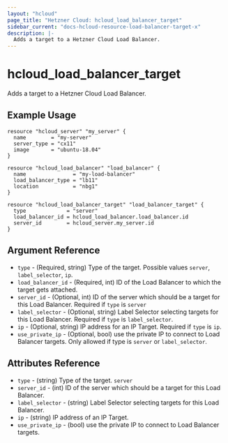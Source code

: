 ```yaml
---
layout: "hcloud"
page_title: "Hetzner Cloud: hcloud_load_balancer_target"
sidebar_current: "docs-hcloud-resource-load-balancer-target-x"
description: |-
  Adds a target to a Hetzner Cloud Load Balancer.
---
```


# hcloud_load_balancer_target

Adds a target to a Hetzner Cloud Load Balancer.

## Example Usage

```hcl
resource "hcloud_server" "my_server" {
  name        = "my-server"
  server_type = "cx11"
  image       = "ubuntu-18.04"
}

resource "hcloud_load_balancer" "load_balancer" {
  name               = "my-load-balancer"
  load_balancer_type = "lb11"
  location           = "nbg1"
}

resource "hcloud_load_balancer_target" "load_balancer_target" {
  type             = "server"
  load_balancer_id = hcloud_load_balancer.load_balancer.id
  server_id        = hcloud_server.my_server.id
}
```

## Argument Reference

- `type` - (Required, string) Type of the target. Possible values
  `server`, `label_selector`, `ip`.
- `load_balancer_id` - (Required, int) ID of the Load Balancer to which
  the target gets attached.
- `server_id` - (Optional, int) ID of the server which should be a
  target for this Load Balancer. Required if `type` is `server`
- `label_selector` - (Optional, string) Label Selector selecting targets
  for this Load Balancer. Required if `type` is `label_selector`.
- `ip` - (Optional, string) IP address for an IP Target. Required if
  `type` is `ip`.
- `use_private_ip` - (Optional, bool) use the private IP to connect to
  Load Balancer targets. Only allowed if type is `server` or
  `label_selector`.

## Attributes Reference

- `type` - (string) Type of the target. `server`
- `server_id` - (int) ID of the server which should be a target for this
  Load Balancer.
- `label_selector` - (string) Label Selector selecting targets for this
  Load Balancer.
- `ip` - (string) IP address of an IP Target.
- `use_private_ip` - (bool) use the private IP to connect to Load
  Balancer targets.
